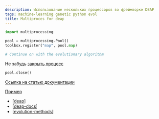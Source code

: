 ```yaml
---
description: Использование нескольких процессоров во фреймворке DEAP
tags: machine-learning genetic python evol
title: Multiproces for deap
---
```

```python
import multiprocessing

pool = multiprocessing.Pool()
toolbox.register("map", pool.map)

# Continue on with the evolutionary algorithm
```

Не забудь [закрыть процесс](https://stackoverflow.com/a/61963089/15966204)

```python
pool.close()
```

[Ссылка на статью документации](https://deap.readthedocs.io/en/master/tutorials/basic/part4.html)

[Пример](https://github.com/DEAP/deap/blob/master/examples/ga/onemax_mp.py)

- [[deap]]
- [[deap-docs]]
- [[evolution-methods]]

[//begin]: # "Autogenerated link references for markdown compatibility"
[deap]: deap "Deap - генетические алгоритмы на python"
[deap-docs]: deap-docs "Deap документация"
[evolution-methods]: ..%2Flists%2Fevolution-methods "Evolution methods"
[//end]: # "Autogenerated link references"